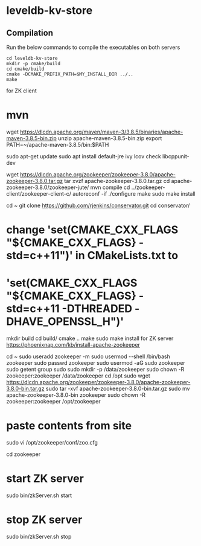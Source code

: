 # leveldb-kv-store
## Compilation

Run the below commands to compile the executables on both servers

  ```
  cd leveldb-kv-store
  mkdir -p cmake/build  
  cd cmake/build  
  cmake -DCMAKE_PREFIX_PATH=$MY_INSTALL_DIR ../..  
  make 
```

for ZK client

# mvn
wget https://dlcdn.apache.org/maven/maven-3/3.8.5/binaries/apache-maven-3.8.5-bin.zip
unzip apache-maven-3.8.5-bin.zip
export PATH=~/apache-maven-3.8.5/bin:$PATH

sudo apt-get update
sudo apt install default-jre ivy lcov check libcppunit-dev

wget https://dlcdn.apache.org/zookeeper/zookeeper-3.8.0/apache-zookeeper-3.8.0.tar.gz
tar xvzf apache-zookeeper-3.8.0.tar.gz
cd apache-zookeeper-3.8.0/zookeeper-jute/
mvn compile
cd ../zookeeper-client/zookeeper-client-c/
autoreconf -if
./configure
make
sudo make install

cd ~
git clone https://github.com/rjenkins/conservator.git
cd conservator/
# change 'set(CMAKE_CXX_FLAGS "${CMAKE_CXX_FLAGS} -std=c++11")' in CMakeLists.txt to 
# 'set(CMAKE_CXX_FLAGS "${CMAKE_CXX_FLAGS} -std=c++11 -DTHREADED -DHAVE_OPENSSL_H")'
mkdir build
cd build/
cmake ..
make
sudo make install
for ZK server
https://phoenixnap.com/kb/install-apache-zookeeper

cd ~
sudo useradd zookeeper -m
sudo usermod --shell /bin/bash zookeeper
sudo passwd zookeeper
sudo usermod -aG sudo zookeeper
sudo getent group sudo
sudo mkdir -p /data/zookeeper
sudo chown -R zookeeper:zookeeper /data/zookeeper
cd /opt
sudo wget https://dlcdn.apache.org/zookeeper/zookeeper-3.8.0/apache-zookeeper-3.8.0-bin.tar.gz
sudo tar -xvf apache-zookeeper-3.8.0-bin.tar.gz 
sudo mv apache-zookeeper-3.8.0-bin zookeeper
sudo chown -R zookeeper:zookeeper /opt/zookeeper

# paste contents from site
sudo vi /opt/zookeeper/conf/zoo.cfg

cd zookeeper
# start ZK server
sudo bin/zkServer.sh start

# stop ZK server 
sudo bin/zkServer.sh stop
